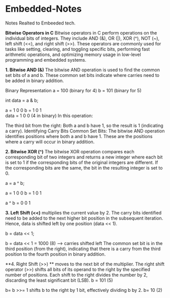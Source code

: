 # Embedded-Notes
Notes Realted to Embeeded tech.

**Bitwise Operators in C**
Bitwise operators in C perform operations on the individual bits of integers. They include AND (&), OR (|), XOR (^), NOT (~), left shift (<<), and right shift (>>). These operators are commonly used for tasks like setting, clearing, and toggling specific bits, performing fast arithmetic operations, and optimizing memory usage in low-level programming and embedded systems.

**1. Bitwise AND (&)**
The bitwise AND operation is used to find the common set bits of a and b. These common set bits indicate where carries need to be added in binary addition.

Binary Representation
a = 100 (binary for 4)
b = 101 (binary for 5)


int data = a & b;

   a = 1 0 0
   b = 1 0 1  
data = 1 0 0 (4 in binary)
In this operation:

The third bit from the right: Both a and b have 1, so the result is 1 (indicating a carry).
Identifying Carry Bits
Common Set Bits: The bitwise AND operation identifies positions where both a and b have 1. These are the positions where a carry will occur in binary addition.


**2. Bitwise XOR (^)**
The bitwise XOR operation compares each corresponding bit of two integers and returns a new integer where each bit is set to 1 if the corresponding bits of the original integers are different. If the corresponding bits are the same, the bit in the resulting integer is set to 0.


a = a ^ b;

   a = 1 0 0
   b = 1 0 1

a ^ b = 0 0 1

**3. Left Shift (<<)** multiplies the current value by 2.
The carry bits identified need to be added to the next higher bit position in the subsequent iteration. Hence, data is shifted left by one position (data << 1).


b = data << 1;

b = data << 1 = 1000 (8) ⟶ carries shifted left
The common set bit is in the third position (from the right), indicating that there is a carry from the third position to the fourth position in binary addition.


**4. Right Shift (>>) ** moves to the next bit of the multiplier. The right shift operator (>>) shifts all bits of its operand to the right by the specified number of positions. Each shift to the right divides the number by 2, discarding the least significant bit (LSB).
b = 101 (5)

b= b >>= 1 shifts b to the right by 1 bit, effectively dividing b by 2.
b= 10 (2)



